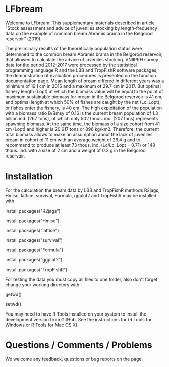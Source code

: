 # LFbream
Welcome to LFbream. This supplementary materials described in article "Stock assessment and advice of juveniles stocking by length-frequency data on the example of common bream Abramis brama in the Belgorod reservoir" (2019).

The preliminary results of the theoretically population status were determined to the common bream Abramis brama in the Belgorod reservoir, that allowed to calculate the advice of juveniles stocking. VNIIPRH survey data for the period 2012-2017 were processed by the statistical programming language R and the LBB and TropFishR software packages, the demonstration of evaluation procedures is presented on the function documentation page. Mean length of bream differed in different years was a minimum of 19.1 cm in 2016 and a maximum of 29.7 cm in 2017. But optimal fishery length (Lopt) at which the biomass value will be equal to the point of maximum sustainable biomass for bream in the Belgorod reservoir is 41 cm, and optimal length at which 50% of fishes are caught by the net (Lc_Lopt), or fishes enter the fishery, is 40 cm. The high exploitation of the population with a biomass ratio B/Bmsy of 0.16 is the current bream population of 1.3 billion ind. (267 tons), of which only 502 thous. ind. (207 tons) represents spawning biomass. At the same time, the biomass of a size cohort from 41 cm (Lopt) and higher is 20.617 tons or 896 kg/km2. Therefore, the current total biomass allows to make an assumption about the lack of juveniles bream in cohort of 11 cm with an average weight of 26.4 g and to recommend to produce at least 73 thous. ind. (Lc/Lc_Lopt = 0.71) or 148 thous. ind. with a size of 2 cm and a weight of 0.2 g in the Belgorod reservoir.

# Installation
For the calculation the bream data by LBB and TropFishR methods R2jags, Hmisc, lattice, survival, Formula, ggplot2  and TropFishR may be installed with

install.packages("R2jags")

install.packages("Hmisc")

install.packages("lattice")

install.packages("survival")

install.packages("Formula")

install.packages("ggplot2")

install.packages("TropFishR")

For testing the data you must copy all files to one folder, also don't forget change your working directory with 

getwd()

setwd()

You may need to have R Tools installed on your system to install the development version from GitHub. See the instructions for (R Tools for Windows or R Tools for Mac OS X).

# Questions / Comments / Problems
We welcome any feedback, questions or bug reports on the page. 
